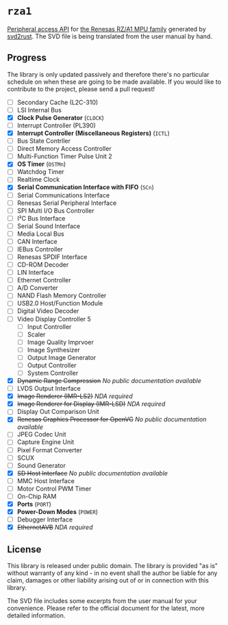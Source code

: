 # `rza1`

[Peripheral access API] for [the Renesas RZ/A1 MPU family] generated by [svd2rust]. The SVD file is being translated from the user manual by hand.

[Peripheral access API]: https://docs.rs/svd2rust/0.14.0/svd2rust/#peripheral-api
[the Renesas RZ/A1 MPU family]: https://www.renesas.com/us/en/products/microcontrollers-microprocessors/rz/rza/rza1h.html
[svd2rust]: https://github.com/rust-embedded/svd2rust

## Progress

The library is only updated passively and therefore there's no particular schedule on when these are going to be made available. If you would like to contribute to the project, please send a pull request!

 - [ ] Secondary Cache (L2C-310)
 - [ ] LSI Internal Bus
 - [x] **Clock Pulse Generator** (`CLOCK`)
 - [ ] Interrupt Controller (PL390)
 - [x] **Interrupt Controller (Miscellaneous Registers)** (`ICTL`)
 - [ ] Bus State Contrller
 - [ ] Direct Memory Access Controller
 - [ ] Multi-Function Timer Pulse Unit 2
 - [x] **OS Timer** (`OSTMn`)
 - [ ] Watchdog Timer
 - [ ] Realtime Clock
 - [x] **Serial Communication Interface with FIFO** (`SCn`)
 - [ ] Serial Communications Interface
 - [ ] Renesas Serial Peripheral Interface
 - [ ] SPI Multi I/O Bus Controller
 - [ ] I²C Bus Interface
 - [ ] Serial Sound Interface
 - [ ] Media Local Bus
 - [ ] CAN Interface
 - [ ] IEBus Controller
 - [ ] Renesas SPDIF Interface
 - [ ] CD-ROM Decoder
 - [ ] LIN Interface
 - [ ] Ethernet Controller
 - [ ] A/D Converter
 - [ ] NAND Flash Memory Controller
 - [ ] USB2.0 Host/Function Module
 - [ ] Digital Video Decoder
 - [ ] Video Display Controller 5
    - [ ] Input Controller
    - [ ] Scaler
    - [ ] Image Quality Imprvoer
    - [ ] Image Synthesizer
    - [ ] Output Image Generator
    - [ ] Output Controller
    - [ ] System Controller
 - [x] ~~Dynamic Range Compression~~ *No public documentation available*
 - [ ] LVDS Output Interface
 - [x] ~~Image Renderer (IMR-LS2)~~ *NDA required*
 - [x] ~~Image Renderer for Display (IMR-LSD)~~ *NDA required*
 - [ ] Display Out Comparison Unit
 - [x] ~~Renesas Graphics Processor for OpenVG~~ *No public documentation available*
 - [ ] JPEG Codec Unit
 - [ ] Capture Engine Unit
 - [ ] Pixel Format Converter
 - [ ] SCUX
 - [ ] Sound Generator
 - [x] ~~SD Host Interface~~ *No public documentation available*
 - [ ] MMC Host Interface
 - [ ] Motor Control PWM Timer
 - [ ] On-Chip RAM
 - [x] **Ports** (`PORT`)
 - [x] **Power-Down Modes** (`POWER`)
 - [ ] Debugger Interface
 - [x] ~~EthernetAVB~~ *NDA required*

## License

This library is released under public domain. The library is provided "as is" without warranty of any kind - in no event shall the author be liable for any claim, damages or other liability arising out of or in connection with this library.

The SVD file includes some excerpts from the user manual for your convenience. Please refer to the official document for the latest, more detailed information.
